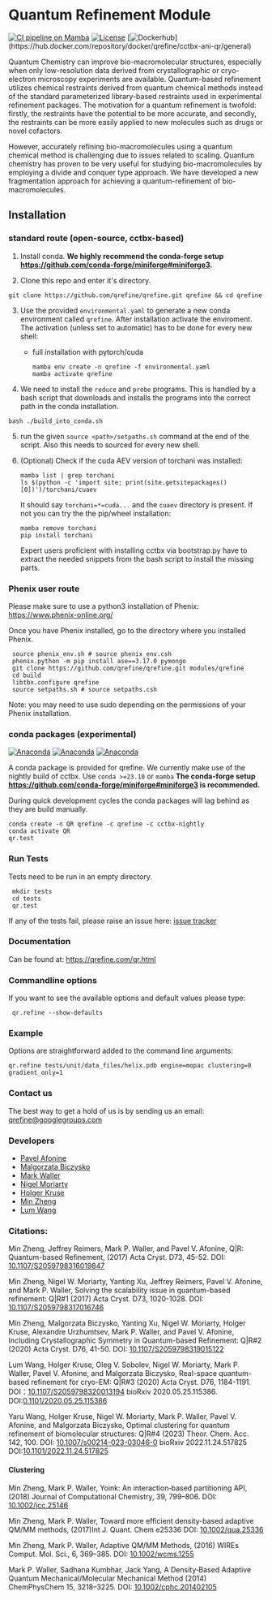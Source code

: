 # Quantum Refinement Module
[![CI pipeline on Mamba](https://github.com/qrefine/qrefine/actions/workflows/ci-mamba.yaml/badge.svg)](https://github.com/qrefine/qrefine/actions/workflows/ci-mamba.yaml)
[![License](https://img.shields.io/badge/License-Apache%202.0-blue.svg)](https://opensource.org/licenses/Apache-2.0)
[![Dockerhub](https://img.shields.io/badge/dockerhub-images-important.svg?logo=Docker")](https://hub.docker.com/repository/docker/qrefine/cctbx-ani-qr/general)


Quantum Chemistry can improve bio-macromolecular structures,
especially when only low-resolution data derived from crystallographic
or cryo-electron microscopy experiments are available. Quantum-based
refinement utilizes chemical restraints derived from quantum chemical
methods instead of the standard parameterized library-based restraints
used in experimental refinement packages. The motivation for a quantum
refinement is twofold: firstly, the restraints have the potential to
be more accurate, and secondly, the restraints can be more easily
applied to new molecules such as drugs or novel cofactors.

However, accurately refining bio-macromolecules using a quantum
chemical method is challenging due to issues related to
scaling. Quantum chemistry has proven to be very useful for studying
bio-macromolecules by employing a divide and conquer type approach. We
have developed a new fragmentation approach for achieving a
quantum-refinement of bio-macromolecules.

## Installation

### standard route (open-source, cctbx-based)

 1. Install conda. **We highly recommend the conda-forge setup https://github.com/conda-forge/miniforge#miniforge3.**

 2. Clone this repo and enter it's directory.
 ```
 git clone https://github.com/qrefine/qrefine.git qrefine && cd qrefine
 ```
 3. Use the provided `environmental.yaml` to generate a new conda environment called `qrefine`. After installation activate the enviroment. The activation (unless set to automatic) has to be done for every new shell:

    * full installation with pytorch/cuda
         ```
         mamba env create -n qrefine -f environmental.yaml
         mamba activate qrefine
         ```

 4. We need to install the `reduce` and `probe` programs. This is handled by a bash script that downloads and installs the programs into the correct path in the conda installation.
 ```
 bash ./build_into_conda.sh
 ```
 5. run the given `source <path>/setpaths.sh` command at the end of the script. Also this needs to sourced for every new shell.

 6. (Optional) Check if the cuda AEV version of torchani was installed:
    ```
    mamba list | grep torchani
    ls $(python -c 'import site; print(site.getsitepackages()[0])')/torchani/cuaev
    ````
    It should say `torchani=*=cuda...` and the `cuaev` directory is present. If not you can try the the pip/wheel installation:
    ```
    mamba remove torchani
    pip install torchani
    ```


    Expert users proficient with installing cctbx via bootstrap.py have to extract the needed snippets from the bash  script to install the missing parts.

### Phenix user route

Please make sure to use a python3 installation of Phenix: https://www.phenix-online.org/

Once you have Phenix installed, go to the directory where you installed Phenix.

```
 source phenix_env.sh # source phenix_env.csh
 phenix.python -m pip install ase==3.17.0 pymongo
 git clone https://github.com/qrefine/qrefine.git modules/qrefine
 cd build
 libtbx.configure qrefine
 source setpaths.sh # source setpaths.csh
 ```
 Note: you may need to use sudo depending on the permissions of your Phenix installation.

### conda packages (experimental)

[![Anaconda](https://anaconda.org/qrefine/qrefine/badges/latest_release_date.svg)](https://anaconda.org/qrefine/qrefine)
[![Anaconda](https://anaconda.org/qrefine/qrefine/badges/version.svg)](https://anaconda.org/qrefine/qrefine)
[![Anaconda](https://anaconda.org/qrefine/qrefine/badges/platforms.svg)](https://anaconda.org/qrefine/qrefine)

A conda package is provided for qrefine. We currently make use of the nightly build of cctbx. Use `conda >=23.10` or `mamba`
 **The conda-forge setup https://github.com/conda-forge/miniforge#miniforge3 is recommended.**

During quick development cycles the conda packages will lag behind as they are build manually.
```
conda create -n QR qrefine -c qrefine -c cctbx-nightly
conda activate QR
qr.test
```


 ### Run Tests
Tests need to be run in an empty directory.
```
 mkdir tests
 cd tests
 qr.test
```
If any of the tests fail, please raise an issue here: [issue tracker](https://github.com/qrefine/qrefine/issues)

 ### Documentation

 Can be found at: https://qrefine.com/qr.html

### Commandline options

If you want to see the available options and default values please type:
```
 qr.refine --show-defaults
```

### Example
Options are straightforward added to the command line arguments:
```
qr.refine tests/unit/data_files/helix.pdb engine=mopac clustering=0 gradient_only=1
```


### Contact us

The best way to get a hold of us is by sending us an email: qrefine@googlegroups.com


### Developers


* [Pavel Afonine](https://github.com/pafonine)
* [Malgorzata Biczysko](https://github.com/biczysko)
* [Mark Waller](https://github.com/mpwaller)
* [Nigel Moriarty](https://github.com/nwmoriarty)
* [Holger Kruse](https://github.com/hokru)
* [Min Zheng](https://github.com/zhengmin317)
* [Lum Wang](https://github.com/Mooooony)



### Citations:

Min Zheng, Jeffrey Reimers, Mark P. Waller, and Pavel V. Afonine,
Q|R: Quantum-based Refinement,
(2017) Acta Cryst. D73, 45-52.
DOI: [10.1107/S2059798316019847](http://scripts.iucr.org/cgi-bin/paper?S2059798316019847)

Min Zheng, Nigel W. Moriarty, Yanting Xu, Jeffrey Reimers,  Pavel V. Afonine, and Mark P. Waller,
Solving the scalability issue in quantum-based refinement: Q|R#1
(2017) Acta Cryst. D73, 1020-1028.
DOI: [10.1107/S2059798317016746](http://scripts.iucr.org/cgi-bin/paper?S2059798317016746)

Min Zheng, Malgorzata Biczysko, Yanting Xu, Nigel W. Moriarty, Holger Kruse, Alexandre Urzhumtsev, Mark P. Waller, and Pavel V. Afonine,
Including Crystallographic Symmetry in Quantum-based Refinement: Q|R#2
(2020) Acta Cryst. D76, 41-50.
DOI: [10.1107/S2059798319015122](http://scripts.iucr.org/cgi-bin/paper?S2059798319015122)

Lum Wang, Holger Kruse, Oleg V. Sobolev, Nigel W. Moriarty, Mark P. Waller, Pavel V. Afonine, and Malgorzata Biczysko,
Real-space quantum-based refinement for cryo-EM: Q|R#3
(2020) Acta Cryst. D76, 1184-1191.
DOI：[10.1107/S2059798320013194](https://doi.org/10.1107/S2059798320013194)
bioRxiv 2020.05.25.115386.
DOI:[0.1101/2020.05.25.115386](https://www.biorxiv.org/content/10.1101/2020.05.25.115386v1)

Yaru Wang, Holger Kruse, Nigel W. Moriarty, Mark P. Waller, Pavel V. Afonine, and Malgorzata Biczysko,
Optimal clustering for quantum refinement of biomolecular structures: Q|R#4
(2023) Theor. Chem. Acc. 142, 100.
DOI: [10.1007/s00214-023-03046-0](https://doi.org/10.1007/s00214-023-03046-0)
bioRxiv 2022.11.24.517825
DOI:[10.1101/2022.11.24.517825](https://doi.org/10.1101/2022.11.24.517825)


#### Clustering

Min Zheng, Mark P. Waller,
Yoink: An interaction‐based partitioning API,
(2018) Journal of Computational Chemistry, 39, 799–806.
DOI: [10.1002/jcc.25146](https://doi.org/10.1002/jcc.25146)

Min Zheng, Mark P. Waller,
Toward more efficient density-based adaptive QM/MM methods,
(2017)Int J. Quant. Chem  e25336
DOI: [10.1002/qua.25336](https://doi.org/10.1002/qua.25336)

Min Zheng, Mark P. Waller, Adaptive QM/MM Methods,
(2016) WIREs Comput. Mol. Sci., 6, 369–385.
DOI: [10.1002/wcms.1255](https://doi.org/10.1002/wcms.1255)

Mark P. Waller, Sadhana Kumbhar, Jack Yang,
A Density‐Based Adaptive Quantum Mechanical/Molecular Mechanical Method
(2014) ChemPhysChem  15, 3218–3225.
DOI: [10.1002/cphc.201402105](https://doi.org/10.1002/cphc.201402105 )
